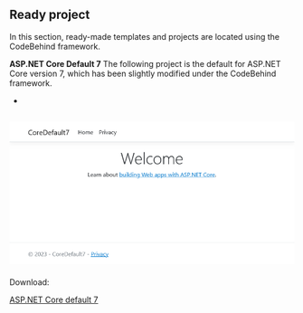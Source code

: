 ## Ready project

In this section, ready-made templates and projects are located using the CodeBehind framework.

**ASP.NET Core Default 7**
The following project is the default for ASP.NET Core version 7, which has been slightly modified under the CodeBehind framework.

-
![Screen shot](https://github.com/elanatframework/Code_behind/raw/elanat_framework/ready_project/asp_dot_net_core_default_7/screen_shot.png)
-

Download:

[ASP.NET Core default 7](https://github.com/elanatframework/Code_behind/raw/elanat_framework/ready_project/asp_dot_net_core_default_7/asp_dot_net_core_default_7.zip)
